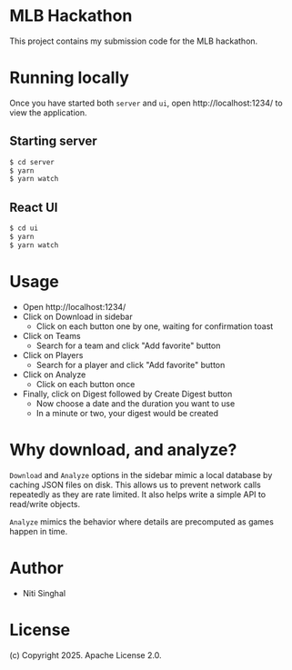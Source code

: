 # MLB Hackathon

This project contains my submission code for the MLB
hackathon.

# Running locally

Once you have started both `server` and `ui`, open
http://localhost:1234/ to view the application.

## Starting server

```sh
$ cd server
$ yarn
$ yarn watch
```

## React UI

```sh
$ cd ui
$ yarn
$ yarn watch
```

# Usage

- Open http://localhost:1234/
- Click on Download in sidebar
  - Click on each button one by one, waiting for confirmation toast
- Click on Teams
  - Search for a team and click "Add favorite" button
- Click on Players
  - Search for a player and click "Add favorite" button
- Click on Analyze
  - Click on each button once
- Finally, click on Digest followed by Create Digest button
  - Now choose a date and the duration you want to use
  - In a minute or two, your digest would be created

# Why download, and analyze?

`Download` and `Analyze` options in the sidebar mimic a local
database by caching JSON files on disk. This allows us to prevent
network calls repeatedly as they are rate limited. It also helps
write a simple API to read/write objects.

`Analyze` mimics the behavior where details are precomputed as
games happen in time.

# Author

- Niti Singhal

# License

(c) Copyright 2025. Apache License 2.0. 
